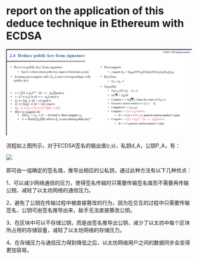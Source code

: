 # report on the application of this deduce technique in Ethereum with ECDSA

<img src=".\md_image\process.png" alt="image" style="zoom:100%;" />

流程如上图所示，对于ECDSA签名的输出值(r,s)，私钥d_A，公钥P_A，有：

![](https://latex.codecogs.com/svg.image?%5Clarge%20%5C%5C%20s%5Ctimes%20(1&plus;d_A)=(k-r%5Ctimes%20d_A)%20%5Cmod%20n%20%5C%5C%20(s&plus;r)%5Ctimes%20d_A=(k-s)%20%5Cmod%20n%20%5C%5C%20((s&plus;r)%5Ctimes%20d_A)G=(k-s)G%20%5Cmod%20n%20%5C%5C%20d_A%5Ctimes%20G=P_A=((s&plus;r)%5E%7B-1%7D(k-s))G%20)


即可由一组确定的签名值，推导出相应的公私钥，通过此种方法有以下几种优点：

1、可以减少网络通信的压力，使得签名传输时只需要传输签名值而不需要再传输公钥，减轻了以太坊网络的通信压力。

2、避免了公钥在传输过程中被直接篡改的行为，因为在交互的过程中只需要传输签名，公钥可由签名推导出来，敌手无法直接篡改公钥。

3、在区块中可以不存储公钥，而是由签名推导出公钥，减少了以太坊中每个区块所占用的存储容量，减轻了以太坊网络的存储压力。

4、在存储压力与通信压力得到降低之后，以太坊网络用户之间的数据同步会变得更加容易。
